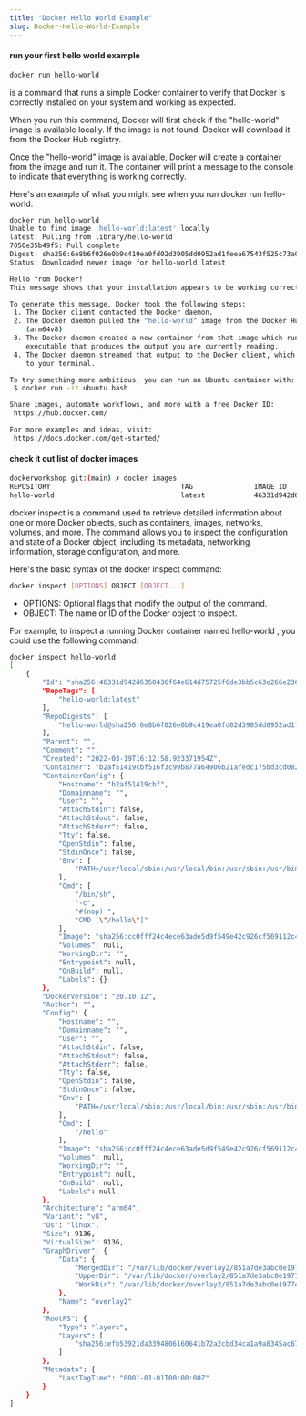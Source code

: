 ```yaml
---
title: "Docker Hello World Example"
slug: Docker-Hello-World-Example
---
```


#### run your first hello world example

```sh
docker run hello-world
```
is a command that runs a simple Docker container to verify that Docker is correctly installed on your system and working as expected.

When you run this command, Docker will first check if the "hello-world" image is available locally. If the image is not found, Docker will download it from the Docker Hub registry.

Once the "hello-world" image is available, Docker will create a container from the image and run it. The container will print a message to the console to indicate that everything is working correctly.

Here's an example of what you might see when you run docker run hello-world:

```sh
docker run hello-world
Unable to find image 'hello-world:latest' locally
latest: Pulling from library/hello-world
7050e35b49f5: Pull complete 
Digest: sha256:6e8b6f026e0b9c419ea0fd02d3905dd0952ad1feea67543f525c73a0a790fefb
Status: Downloaded newer image for hello-world:latest

Hello from Docker!
This message shows that your installation appears to be working correctly.

To generate this message, Docker took the following steps:
 1. The Docker client contacted the Docker daemon.
 2. The Docker daemon pulled the "hello-world" image from the Docker Hub.
    (arm64v8)
 3. The Docker daemon created a new container from that image which runs the
    executable that produces the output you are currently reading.
 4. The Docker daemon streamed that output to the Docker client, which sent it
    to your terminal.

To try something more ambitious, you can run an Ubuntu container with:
 $ docker run -it ubuntu bash

Share images, automate workflows, and more with a free Docker ID:
 https://hub.docker.com/

For more examples and ideas, visit:
 https://docs.docker.com/get-started/


```
#### check it out list of docker images 

```sh
dockerworkshop git:(main) ✗ docker images
REPOSITORY                                TAG               IMAGE ID       CREATED         SIZE
hello-world                               latest            46331d942d63   11 months ago   9.14kB
```


docker inspect is a command used to retrieve detailed information about one or more Docker objects, such as containers, images, networks, volumes, and more. The command allows you to inspect the configuration and state of a Docker object, including its metadata, networking information, storage configuration, and more.

Here's the basic syntax of the docker inspect command:

```sh
docker inspect [OPTIONS] OBJECT [OBJECT...]

```
- OPTIONS: Optional flags that modify the output of the command.
- OBJECT: The name or ID of the Docker object to inspect.

For example, to inspect a running Docker container named hello-world , you could use the following command:

```sh
docker inspect hello-world                         
[
    {
        "Id": "sha256:46331d942d6350436f64e614d75725f6de3bb5c63e266e236e04389820a234c4",
        "RepoTags": [
            "hello-world:latest"
        ],
        "RepoDigests": [
            "hello-world@sha256:6e8b6f026e0b9c419ea0fd02d3905dd0952ad1feea67543f525c73a0a790fefb"
        ],
        "Parent": "",
        "Comment": "",
        "Created": "2022-03-19T16:12:58.923371954Z",
        "Container": "b2af51419cbf516f3c99b877a64906b21afedc175bd3cd082eb5798e2f277bb4",
        "ContainerConfig": {
            "Hostname": "b2af51419cbf",
            "Domainname": "",
            "User": "",
            "AttachStdin": false,
            "AttachStdout": false,
            "AttachStderr": false,
            "Tty": false,
            "OpenStdin": false,
            "StdinOnce": false,
            "Env": [
                "PATH=/usr/local/sbin:/usr/local/bin:/usr/sbin:/usr/bin:/sbin:/bin"
            ],
            "Cmd": [
                "/bin/sh",
                "-c",
                "#(nop) ",
                "CMD [\"/hello\"]"
            ],
            "Image": "sha256:cc0fff24c4ece63ade5d9f549e42c926cf569112c4f5c439a4a57f3f33f5588b",
            "Volumes": null,
            "WorkingDir": "",
            "Entrypoint": null,
            "OnBuild": null,
            "Labels": {}
        },
        "DockerVersion": "20.10.12",
        "Author": "",
        "Config": {
            "Hostname": "",
            "Domainname": "",
            "User": "",
            "AttachStdin": false,
            "AttachStdout": false,
            "AttachStderr": false,
            "Tty": false,
            "OpenStdin": false,
            "StdinOnce": false,
            "Env": [
                "PATH=/usr/local/sbin:/usr/local/bin:/usr/sbin:/usr/bin:/sbin:/bin"
            ],
            "Cmd": [
                "/hello"
            ],
            "Image": "sha256:cc0fff24c4ece63ade5d9f549e42c926cf569112c4f5c439a4a57f3f33f5588b",
            "Volumes": null,
            "WorkingDir": "",
            "Entrypoint": null,
            "OnBuild": null,
            "Labels": null
        },
        "Architecture": "arm64",
        "Variant": "v8",
        "Os": "linux",
        "Size": 9136,
        "VirtualSize": 9136,
        "GraphDriver": {
            "Data": {
                "MergedDir": "/var/lib/docker/overlay2/851a7de3abc0e1977e00c9bd8976c5fa1b0d954d3dc847ae15b36539f43e90a3/merged",
                "UpperDir": "/var/lib/docker/overlay2/851a7de3abc0e1977e00c9bd8976c5fa1b0d954d3dc847ae15b36539f43e90a3/diff",
                "WorkDir": "/var/lib/docker/overlay2/851a7de3abc0e1977e00c9bd8976c5fa1b0d954d3dc847ae15b36539f43e90a3/work"
            },
            "Name": "overlay2"
        },
        "RootFS": {
            "Type": "layers",
            "Layers": [
                "sha256:efb53921da3394806160641b72a2cbd34ca1a9a8345ac670a85a04ad3d0e3507"
            ]
        },
        "Metadata": {
            "LastTagTime": "0001-01-01T00:00:00Z"
        }
    }
]

```
